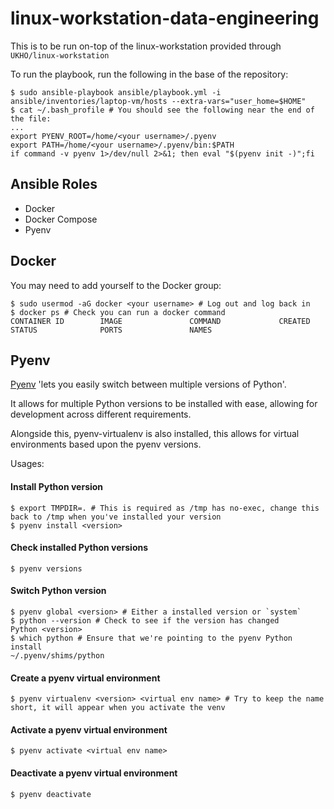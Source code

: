 # linux-workstation-data-engineering

This is to be run on-top of the linux-workstation provided through `UKHO/linux-workstation`

To run the playbook, run the following in the base of the repository:

```
$ sudo ansible-playbook ansible/playbook.yml -i ansible/inventories/laptop-vm/hosts --extra-vars="user_home=$HOME"
$ cat ~/.bash_profile # You should see the following near the end of the file:
...
export PYENV_ROOT=/home/<your username>/.pyenv
export PATH=/home/<your username>/.pyenv/bin:$PATH
if command -v pyenv 1>/dev/null 2>&1; then eval "$(pyenv init -)";fi
```

## Ansible Roles

* Docker
* Docker Compose
* Pyenv

## Docker

You may need to add yourself to the Docker group:

```
$ sudo usermod -aG docker <your username> # Log out and log back in
$ docker ps # Check you can run a docker command
CONTAINER ID        IMAGE               COMMAND             CREATED             STATUS              PORTS               NAMES
```

## Pyenv

[Pyenv](https://github.com/pyenv/pyenv) 'lets you easily switch between multiple versions of Python'.

It allows for multiple Python versions to be installed with ease, allowing for development across different requirements.

Alongside this, pyenv-virtualenv is also installed, this allows for virtual environments based upon the pyenv versions.

Usages:

#### Install Python version
```
$ export TMPDIR=. # This is required as /tmp has no-exec, change this back to /tmp when you've installed your version
$ pyenv install <version> 
```

#### Check installed Python versions
```
$ pyenv versions
```

#### Switch Python version
```
$ pyenv global <version> # Either a installed version or `system`
$ python --version # Check to see if the version has changed
Python <version>
$ which python # Ensure that we're pointing to the pyenv Python install
~/.pyenv/shims/python 
```

#### Create a pyenv virtual environment
```
$ pyenv virtualenv <version> <virtual env name> # Try to keep the name short, it will appear when you activate the venv
```

#### Activate a pyenv virtual environment
```
$ pyenv activate <virtual env name>
```

#### Deactivate a pyenv virtual environment
```
$ pyenv deactivate
```